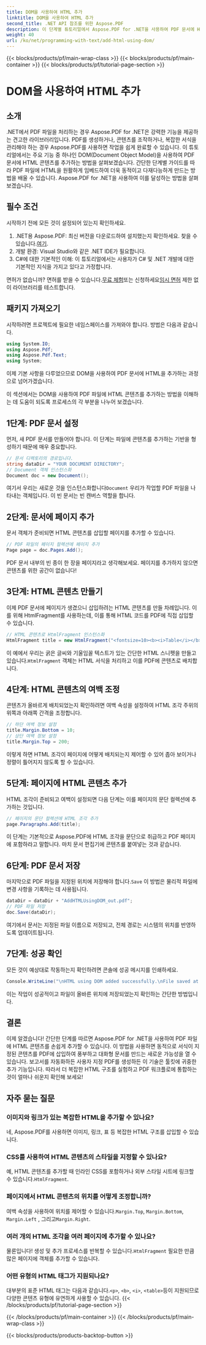 ```yaml
---
title: DOM을 사용하여 HTML 추가
linktitle: DOM을 사용하여 HTML 추가
second_title: .NET API 참조를 위한 Aspose.PDF
description: 이 단계별 튜토리얼에서 Aspose.PDF for .NET을 사용하여 PDF 문서에 HTML 콘텐츠를 추가하는 방법을 알아보세요. 동적 HTML 서식으로 PDF 파일을 쉽게 강화하세요.
weight: 40
url: /ko/net/programming-with-text/add-html-using-dom/
---
```


{{< blocks/products/pf/main-wrap-class >}}
{{< blocks/products/pf/main-container >}}
{{< blocks/products/pf/tutorial-page-section >}}

# DOM을 사용하여 HTML 추가

## 소개

.NET에서 PDF 파일을 처리하는 경우 Aspose.PDF for .NET은 강력한 기능을 제공하는 견고한 라이브러리입니다. PDF를 생성하거나, 콘텐츠를 조작하거나, 복잡한 서식을 관리해야 하는 경우 Aspose.PDF를 사용하면 작업을 쉽게 완료할 수 있습니다. 이 튜토리얼에서는 주요 기능 중 하나인 DOM(Document Object Model)을 사용하여 PDF 문서에 HTML 콘텐츠를 추가하는 방법을 살펴보겠습니다. 간단한 단계별 가이드를 따라 PDF 파일에 HTML을 원활하게 임베드하여 더욱 동적이고 다재다능하게 만드는 방법을 배울 수 있습니다. Aspose.PDF for .NET을 사용하여 이를 달성하는 방법을 살펴보겠습니다.

## 필수 조건

시작하기 전에 모든 것이 설정되어 있는지 확인하세요.

1.  .NET용 Aspose.PDF: 최신 버전을 다운로드하여 설치했는지 확인하세요. 찾을 수 있습니다.[여기](https://releases.aspose.com/pdf/net/).
2. 개발 환경: Visual Studio와 같은 .NET IDE가 필요합니다.
3. C#에 대한 기본적인 이해: 이 튜토리얼에서는 사용자가 C# 및 .NET 개발에 대한 기본적인 지식을 가지고 있다고 가정합니다.

면허가 없습니까? 면허를 받을 수 있습니다.[무료 체험](https://releases.aspose.com/)또는 신청하세요[임시 면허](https://purchase.aspose.com/temporary-license/) 제한 없이 라이브러리를 테스트합니다.

## 패키지 가져오기

시작하려면 프로젝트에 필요한 네임스페이스를 가져와야 합니다. 방법은 다음과 같습니다.

```csharp
using System.IO;
using Aspose.Pdf;
using Aspose.Pdf.Text;
using System;
```

이제 기본 사항을 다루었으므로 DOM을 사용하여 PDF 문서에 HTML을 추가하는 과정으로 넘어가겠습니다.

이 섹션에서는 DOM을 사용하여 PDF 파일에 HTML 콘텐츠를 추가하는 방법을 이해하는 데 도움이 되도록 프로세스의 각 부분을 나누어 보겠습니다.

## 1단계: PDF 문서 설정

먼저, 새 PDF 문서를 만들어야 합니다. 이 단계는 파일에 콘텐츠를 추가하는 기반을 형성하기 때문에 매우 중요합니다.

```csharp
// 문서 디렉토리의 경로입니다.
string dataDir = "YOUR DOCUMENT DIRECTORY";
// Document 객체 인스턴스화
Document doc = new Document();
```

 여기서 우리는 새로운 것을 인스턴스화합니다`Document` 우리가 작업할 PDF 파일을 나타내는 객체입니다. 이 빈 문서는 빈 캔버스 역할을 합니다.

## 2단계: 문서에 페이지 추가

문서 객체가 준비되면 HTML 콘텐츠를 삽입할 페이지를 추가할 수 있습니다.

```csharp
// PDF 파일의 페이지 컬렉션에 페이지 추가
Page page = doc.Pages.Add();
```

PDF 문서 내부의 빈 종이 한 장을 페이지라고 생각해보세요. 페이지를 추가하지 않으면 콘텐츠를 위한 공간이 없습니다!

## 3단계: HTML 콘텐츠 만들기

이제 PDF 문서에 페이지가 생겼으니 삽입하려는 HTML 콘텐츠를 만들 차례입니다. 이를 위해 HtmlFragment를 사용하는데, 이를 통해 HTML 코드를 PDF에 직접 삽입할 수 있습니다.

```csharp
// HTML 콘텐츠로 HtmlFragment 인스턴스화
HtmlFragment title = new HtmlFragment("<fontsize=10><b><i>Table</i></b></fontsize>");
```

 이 예에서 우리는 굵은 글씨와 기울임꼴 텍스트가 있는 간단한 HTML 스니펫을 만들고 있습니다.`HtmlFragment` 객체는 HTML 서식을 처리하고 이를 PDF에 콘텐츠로 배치합니다.

## 4단계: HTML 콘텐츠의 여백 조정

콘텐츠가 올바르게 배치되었는지 확인하려면 여백 속성을 설정하여 HTML 조각 주위의 위쪽과 아래쪽 간격을 조정합니다.

```csharp
// 하단 여백 정보 설정
title.Margin.Bottom = 10;
// 상단 여백 정보 설정
title.Margin.Top = 200;
```

이렇게 하면 HTML 조각이 페이지에 어떻게 배치되는지 제어할 수 있어 좁아 보이거나 정렬이 틀어지지 않도록 할 수 있습니다.

## 5단계: 페이지에 HTML 콘텐츠 추가

HTML 조각이 준비되고 여백이 설정되면 다음 단계는 이를 페이지의 문단 컬렉션에 추가하는 것입니다.

```csharp
// 페이지의 문단 컬렉션에 HTML 조각 추가
page.Paragraphs.Add(title);
```

이 단계는 기본적으로 Aspose.PDF에 HTML 조각을 문단으로 취급하고 PDF 페이지에 포함하라고 말합니다. 마치 문서 편집기에 콘텐츠를 붙여넣는 것과 같습니다.

## 6단계: PDF 문서 저장

 마지막으로 PDF 파일을 지정된 위치에 저장해야 합니다.`Save` 이 방법은 물리적 파일에 변경 사항을 기록하는 데 사용됩니다.

```csharp
dataDir = dataDir + "AddHTMLUsingDOM_out.pdf";
// PDF 파일 저장
doc.Save(dataDir);
```

여기에서 문서는 지정된 파일 이름으로 저장되고, 전체 경로는 시스템의 위치를 반영하도록 업데이트됩니다.

## 7단계: 성공 확인

모든 것이 예상대로 작동하는지 확인하려면 콘솔에 성공 메시지를 인쇄하세요.

```csharp
Console.WriteLine("\nHTML using DOM added successfully.\nFile saved at " + dataDir);
```

이는 작업이 성공적이고 파일이 올바른 위치에 저장되었는지 확인하는 간단한 방법입니다.

## 결론

이제 알겠습니다! 간단한 단계를 따르면 Aspose.PDF for .NET을 사용하여 PDF 파일에 HTML 콘텐츠를 손쉽게 추가할 수 있습니다. 이 방법을 사용하면 동적으로 서식이 지정된 콘텐츠를 PDF에 삽입하여 풍부하고 대화형 문서를 만드는 새로운 가능성을 열 수 있습니다. 보고서를 자동화하든 사용자 지정 PDF를 생성하든 이 기술은 툴킷에 귀중한 추가 기능입니다. 따라서 더 복잡한 HTML 구조를 실험하고 PDF 워크플로에 통합하는 것이 얼마나 쉬운지 확인해 보세요!

## 자주 묻는 질문

### 이미지와 링크가 있는 복잡한 HTML을 추가할 수 있나요?
네, Aspose.PDF를 사용하면 이미지, 링크, 표 등 복잡한 HTML 구조를 삽입할 수 있습니다.

### CSS를 사용하여 HTML 콘텐츠의 스타일을 지정할 수 있나요?
 예, HTML 콘텐츠를 추가할 때 인라인 CSS를 포함하거나 외부 스타일 시트에 링크할 수 있습니다.`HtmlFragment`.

### 페이지에서 HTML 콘텐츠의 위치를 어떻게 조정합니까?
 여백 속성을 사용하여 위치를 제어할 수 있습니다.`Margin.Top`, `Margin.Bottom`, `Margin.Left` , 그리고`Margin.Right`.

### 여러 개의 HTML 조각을 여러 페이지에 추가할 수 있나요?
 물론입니다! 생성 및 추가 프로세스를 반복할 수 있습니다.`HtmlFragment` 필요한 만큼 많은 페이지에 객체를 추가할 수 있습니다.

### 어떤 유형의 HTML 태그가 지원되나요?
 대부분의 표준 HTML 태그는 다음과 같습니다.`<p>`, `<b>`, `<i>`, `<table>`등이 지원되므로 다양한 콘텐츠 유형에 유연하게 사용할 수 있습니다.
{{< /blocks/products/pf/tutorial-page-section >}}

{{< /blocks/products/pf/main-container >}}
{{< /blocks/products/pf/main-wrap-class >}}

{{< blocks/products/products-backtop-button >}}
